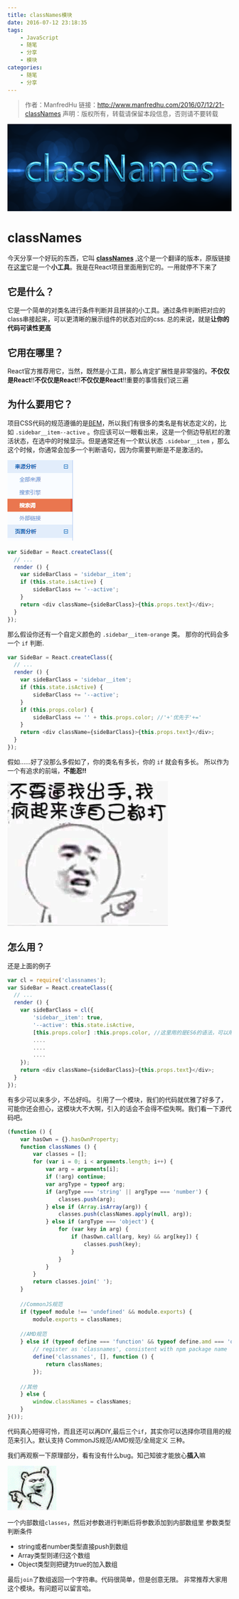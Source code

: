 ```yaml
---
title: classNames模块
date: 2016-07-12 23:18:35
tags:
    - JavaScript
    - 随笔
    - 分享
    - 模块
categories:
    - 随笔
    - 分享
---
```


> 作者：ManfredHu
> 链接：http://www.manfredhu.com/2016/07/12/21-classNames
> 声明：版权所有，转载请保留本段信息，否则请不要转载

![classNames](/images/classNames.png)

# classNames
今天分享一个好玩的东西，它叫 [**classNames**](https://github.com/ManfredHu/classnames) ,这个是一个翻译的版本，原版链接在[这里](https://github.com/JedWatson/classnames)它是一个**小工具**。我是在React项目里面用到它的。一用就停不下来了

## 它是什么？
它是一个简单的对类名进行条件判断并且拼装的小工具。通过条件判断把对应的class串接起来，可以更清晰的展示组件的状态对应的css.
总的来说，就是**让你的代码可读性更高**

## 它用在哪里？
React官方推荐用它，当然，既然是小工具，那么肯定扩展性是非常强的。**不仅仅是React**!!**不仅仅是React**!!**不仅仅是React**!!重要的事情我们说三遍

## 为什么要用它？
项目CSS代码的规范遵循的是[BEM](http://www.w3cplus.com/css/bem-definitions.html)，所以我们有很多的类名是有状态定义的，比如 `.sidebar__item--active` 。你应该可以一眼看出来，这是一个侧边导航栏的激活状态，在选中的时候显示。但是通常还有一个默认状态 `.sidebar__item` ，那么这个时候，你通常会加多一个判断语句，因为你需要判断是不是激活的。

![侧边栏激活状态](/images/sidebar-active.png)

```javascript
var SideBar = React.createClass({
  // ...
  render () {
    var sideBarClass = 'sidebar__item';
    if (this.state.isActive) {
        sideBarClass += '--active';
    }
    return <div className={sideBarClass}>{this.props.text}</div>;
  }
});
```

那么假设你还有一个自定义颜色的 `.sidebar__item-orange` 类。
那你的代码会多一个 `if` 判断.

```javascript
var SideBar = React.createClass({
  // ...
  render () {
    var sideBarClass = 'sidebar__item';
    if (this.state.isActive) {
        sideBarClass += '--active';
    }
    if (this.props.color) {
        sideBarClass += '' + this.props.color; //'+'优先于'+='
    }
    return <div className={sideBarClass}>{this.props.text}</div>;
  }
});
```

假如……好了没那么多假如了，你的类名有多长，你的 `if` 就会有多长。
所以作为一个有追求的前端，**不能忍!!**

![不能忍](/images/canNotEndure.jpg)

## 怎么用？

还是上面的例子

```javascript
var cl = require('classnames');
var SideBar = React.createClass({
  // ...
  render () {
    var sideBarClass = cl({
        'sidebar__item': true,
        '--active': this.state.isActive,
        [this.props.color] :this.props.color, //这里用的是ES6的语法，可以用JSX编译工具如babel转换出来
        ....
        ....
        ....
    });
    return <div className={sideBarClass}>{this.props.text}</div>;
  }
});
```

有多少可以来多少，不怂好吗。
引用了一个模块，我们的代码就优雅了好多了，可能你还会担心，这模块大不大啊，引入的话会不会得不偿失啊。我们看一下源代码吧。


```javascript
(function () {
    var hasOwn = {}.hasOwnProperty;
    function classNames () {
        var classes = [];
        for (var i = 0; i < arguments.length; i++) {
            var arg = arguments[i];
            if (!arg) continue;
            var argType = typeof arg;
            if (argType === 'string' || argType === 'number') {
                classes.push(arg);
            } else if (Array.isArray(arg)) {
                classes.push(classNames.apply(null, arg));
            } else if (argType === 'object') {
                for (var key in arg) {
                    if (hasOwn.call(arg, key) && arg[key]) {
                        classes.push(key);
                    }
                }
            }
        }
        return classes.join(' ');
    }

    //CommonJS规范
    if (typeof module !== 'undefined' && module.exports) {
        module.exports = classNames;

    //AMD规范
    } else if (typeof define === 'function' && typeof define.amd === 'object' && define.amd) {
        // register as 'classnames', consistent with npm package name
        define('classnames', [], function () {
            return classNames;
        });

    //其他
    } else {
        window.classNames = classNames;
    }
}());
```
代码真心短得可怜，而且还可以再DIY,最后三个`if`，其实你可以选择你项目用的规范来引入。默认支持 CommonJS规范/AMD规范/全局定义 三种。

我们再观察一下原理部分，看有没有什么bug。知己知彼才能放心**插入**嘛

![](/images/heihei.gif)


一个内部数组`classes`，然后对参数进行判断后将参数添加到内部数组里
参数类型判断条件

- string或者number类型直接push到数组
- Array类型则递归这个数组
- Object类型则把键为true的加入数组

最后`join`了数组返回一个字符串。代码很简单，但是创意无限。
非常推荐大家用这个模块。有问题可以留言哈。






